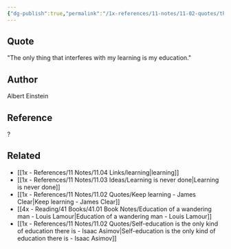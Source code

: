 ```yaml
---
{"dg-publish":true,"permalink":"/1x-references/11-notes/11-02-quotes/the-only-thing-that-interferes-with-my-learning-is-my-education-albert-einstein/","title":"The only thing that interferes with my learning is my education - Albert Einstein"}
---
```



## Quote
"The only thing that interferes with my learning is my education."


## Author
Albert Einstein

## Reference
?

## Related
- [[1x - References/11 Notes/11.04 Links/learning\|learning]]
- [[1x - References/11 Notes/11.03 Ideas/Learning is never done\|Learning is never done]]
- [[1x - References/11 Notes/11.02 Quotes/Keep learning - James Clear\|Keep learning - James Clear]]
- [[4x - Reading/41 Books/41.01 Book Notes/Education of a wandering man - Louis Lamour\|Education of a wandering man - Louis Lamour]]
- [[1x - References/11 Notes/11.02 Quotes/Self-education is the only kind of education there is - Isaac Asimov\|Self-education is the only kind of education there is - Isaac Asimov]]